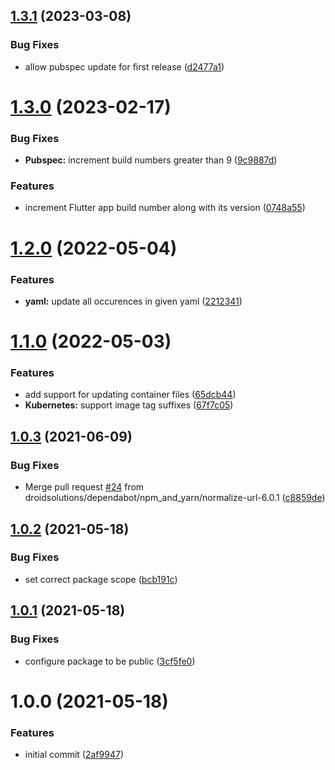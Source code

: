## [1.3.1](https://github.com/droidsolutions/semantic-release-update-file/compare/v1.3.0...v1.3.1) (2023-03-08)


### Bug Fixes

* allow pubspec update for first release ([d2477a1](https://github.com/droidsolutions/semantic-release-update-file/commit/d2477a1aeb3995596decc0ba1d326cb57b2331e7))

# [1.3.0](https://github.com/droidsolutions/semantic-release-update-file/compare/v1.2.0...v1.3.0) (2023-02-17)


### Bug Fixes

* **Pubspec:** increment build numbers greater than 9 ([9c9887d](https://github.com/droidsolutions/semantic-release-update-file/commit/9c9887d0380def5f0e5ed3ce3635be8661af2090))


### Features

* increment Flutter app build number along with its version ([0748a55](https://github.com/droidsolutions/semantic-release-update-file/commit/0748a55e70b1086a0e2a853dcd13c7c6d6167b25))

# [1.2.0](https://github.com/droidsolutions/semantic-release-update-file/compare/v1.1.0...v1.2.0) (2022-05-04)


### Features

* **yaml:** update all occurences in given yaml ([2212341](https://github.com/droidsolutions/semantic-release-update-file/commit/221234167f5703fcd04684e48d76597d1e21176f))

# [1.1.0](https://github.com/droidsolutions/semantic-release-update-file/compare/v1.0.3...v1.1.0) (2022-05-03)


### Features

* add support for updating container files ([65dcb44](https://github.com/droidsolutions/semantic-release-update-file/commit/65dcb44cfad74d9da7ae0015c24a60ae7da0769a))
* **Kubernetes:** support image tag suffixes ([67f7c05](https://github.com/droidsolutions/semantic-release-update-file/commit/67f7c0519dfd5fb0b74766b9b8701a3d5e4c85cd))

## [1.0.3](https://github.com/droidsolutions/semantic-release-update-file/compare/v1.0.2...v1.0.3) (2021-06-09)


### Bug Fixes

* Merge pull request [#24](https://github.com/droidsolutions/semantic-release-update-file/issues/24) from droidsolutions/dependabot/npm_and_yarn/normalize-url-6.0.1 ([c8859de](https://github.com/droidsolutions/semantic-release-update-file/commit/c8859deed39457e826ae49512418c1a0fa84d0f9))

## [1.0.2](https://github.com/droidsolutions/semantic-release-update-file/compare/v1.0.1...v1.0.2) (2021-05-18)


### Bug Fixes

* set correct package scope ([bcb191c](https://github.com/droidsolutions/semantic-release-update-file/commit/bcb191c270f1d624c96929502e23dda72b814116))

## [1.0.1](https://github.com/droidsolutions/semantic-release-update-file/compare/v1.0.0...v1.0.1) (2021-05-18)


### Bug Fixes

* configure package to be public ([3cf5fe0](https://github.com/droidsolutions/semantic-release-update-file/commit/3cf5fe02b34041e43ede5fc8cd277b60cf7d9f24))

# 1.0.0 (2021-05-18)


### Features

* initial commit ([2af9947](https://github.com/droidsolutions/semantic-release-update-file/commit/2af99479f1feecc512b05594546275a856ec0859))
